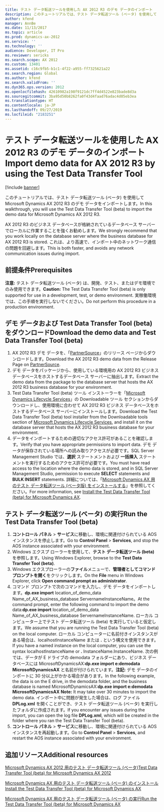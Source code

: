 ```yaml
---
title: テスト データ転送ツールを使用した AX 2012 R3 のデモ データのインポート
description: このチュートリアルでは、テスト データ転送ツール (ベータ) を使用して Microsoft Dynamics AX 2012 R3 のデモ データをインポートします。
author: kfend
manager: AnnBe
ms.date: 11/13/2017
ms.topic: article
ms.prod: dynamics-ax-2012
ms.service: ''
ms.technology: ''
audience: Developer, IT Pro
ms.reviewer: sericks
ms.search.scope: AX 2012
ms.custom: 13401
ms.assetid: c16c9fb5-b1c1-4f22-a955-ff7325621a22
ms.search.region: Global
ms.author: kfend
ms.search.validFrom: ''
ms.dyn365.ops.version: 2012
ms.openlocfilehash: 42610982a198f9121dc7ff4d4522e823bade8d3a
ms.sourcegitcommit: 3ba95d50b8262fa0f43d4faad76adac4d05eb3ea
ms.translationtype: HT
ms.contentlocale: ja-JP
ms.lasthandoff: 09/27/2019
ms.locfileid: "2183251"
---
```

# <a name="import-demo-data-for-ax-2012-r3-by-using-the-test-data-transfer-tool"></a><span data-ttu-id="552d9-103">テスト データ転送ツールを使用した AX 2012 R3 のデモ データのインポート</span><span class="sxs-lookup"><span data-stu-id="552d9-103">Import demo data for AX 2012 R3 by using the Test Data Transfer Tool</span></span>

[!include [banner](../../includes/banner.md)]

<span data-ttu-id="552d9-104">このチュートリアルでは、テスト データ転送ツール (ベータ) を使用して Microsoft Dynamics AX 2012 R3 のデモ データをインポートします。</span><span class="sxs-lookup"><span data-stu-id="552d9-104">In this walkthrough, you will use the Test Data Transfer Tool (beta) to import the demo data for Microsoft Dynamics AX 2012 R3.</span></span>

<span data-ttu-id="552d9-105">AX 2012 R3 のビジネス データベースが格納されているデータベース サーバーでローカルに作業することを強くお勧めします。</span><span class="sxs-lookup"><span data-stu-id="552d9-105">We strongly recommend that you work locally on the database server where the business database for AX 2012 R3 is stored.</span></span> <span data-ttu-id="552d9-106">これは、より高速で、インポート中のネットワーク通信の問題を回避します。</span><span class="sxs-lookup"><span data-stu-id="552d9-106">This is both faster, and avoids any network communication issues during import.</span></span>

## <a name="prerequisites"></a><span data-ttu-id="552d9-107">前提条件</span><span class="sxs-lookup"><span data-stu-id="552d9-107">Prerequisites</span></span>
<span data-ttu-id="552d9-108">**注意:** テスト データ転送ツール (ベータ) は、開発、テスト、またはデモ環境でのみ使用できます。</span><span class="sxs-lookup"><span data-stu-id="552d9-108">**Caution:** The Test Data Transfer Tool (beta) is only supported for use in a development, test, or demo environment.</span></span> <span data-ttu-id="552d9-109">実稼働環境では、この手順を実行しないでください。</span><span class="sxs-lookup"><span data-stu-id="552d9-109">Do not perform this procedure in a production environment.</span></span>

## <a name="download-the-demo-data-and-test-data-transfer-tool-beta"></a><span data-ttu-id="552d9-110">デモ データおよび Test Data Transfer Tool (beta) をダウンロード</span><span class="sxs-lookup"><span data-stu-id="552d9-110">Download the demo data and Test Data Transfer Tool (beta)</span></span>
1.  <span data-ttu-id="552d9-111">AX 2012 R3 デモ データを、「[PartnerSource](http://go.microsoft.com/fwlink/?LinkId=403073)」のリリース ページからダウンロードします。</span><span class="sxs-lookup"><span data-stu-id="552d9-111">Download the AX 2012 R3 demo data from the Release Page on [PartnerSource](http://go.microsoft.com/fwlink/?LinkId=403073).</span></span>
2.  <span data-ttu-id="552d9-112">デモ データをパッケージから、使用している環境用の AX 2012 R3 ビジネス データベースをホストするデータベース サーバーに抽出します。</span><span class="sxs-lookup"><span data-stu-id="552d9-112">Extract the demo data from the package to the database server that hosts the AX 2012 R3 business database for your environment.</span></span>
3.  <span data-ttu-id="552d9-113">Test Data Transfer Tool (beta) ツール インストーラーを「[Microsoft Dynamics Lifecycle Services](https://lcs.dynamics.com)」の Downloadable ツール セクションからダウンロードし、使用環境に合わせて AX 2012 R3 ビジネス データべースをホストするデータベース サーバーにインストールします。</span><span class="sxs-lookup"><span data-stu-id="552d9-113">Download the Test Data Transfer Tool (beta) tool installer from the Downloadable tools section of [Microsoft Dynamics Lifecycle Services](https://lcs.dynamics.com), and install it on the database server that hosts the AX 2012 R3 business database for your environment.</span></span>
4.  <span data-ttu-id="552d9-114">データをインポートするための適切なアクセス許可があることを確認します。</span><span class="sxs-lookup"><span data-stu-id="552d9-114">Verify that you have appropriate permissions to import data.</span></span> <span data-ttu-id="552d9-115">デモ データが保存されている場所への読み取りアクセスが必要です。SQL Server Management Studio では、**選択** ステートメントおよび **一括挿入** ステートメントを実行するためのアクセス許可が必要です。</span><span class="sxs-lookup"><span data-stu-id="552d9-115">You must have read access to the location where the demo data is stored, and in SQL Server Management Studio, permission to execute **SELECT** statements and **BULK INSERT** statements.</span></span> <span data-ttu-id="552d9-116">詳細については、「[Microsoft Dynamics AX 用のテスト データ転送ツール (ベータ版) をインストールする](install-test-data-transfer-tool-beta.md)」を参照してください。</span><span class="sxs-lookup"><span data-stu-id="552d9-116">For more information, see [Install the Test Data Transfer Tool (beta) for Microsoft Dynamics AX](install-test-data-transfer-tool-beta.md).</span></span>

## <a name="run-the-test-data-transfer-tool-beta"></a><span data-ttu-id="552d9-117">テスト データ転送ツール (ベータ) の実行</span><span class="sxs-lookup"><span data-stu-id="552d9-117">Run the Test Data Transfer Tool (beta)</span></span>
1.  <span data-ttu-id="552d9-118">**コントロール パネル** &gt; **サービス**に移動し、環境に関連付けられている AOS インスタンスを停止します。</span><span class="sxs-lookup"><span data-stu-id="552d9-118">Go to **Control Panel** &gt; **Services**, and stop the AOS instance associated with your environment.</span></span>
2.  <span data-ttu-id="552d9-119">Windows エクスプ ローラーを使用して、**テスト データ転送ツール (beta)** を参照します。</span><span class="sxs-lookup"><span data-stu-id="552d9-119">Using Windows Explorer, browse to the **Test Data Transfer Tool (beta)**.</span></span>
3.  <span data-ttu-id="552d9-120">Windows エクスプローラーの**ファイル**メニューで、**管理者としてコマンド プロンプトを開く**をクリックします。</span><span class="sxs-lookup"><span data-stu-id="552d9-120">On the **File** menu in Windows Explorer, click **Open command prompt as administrator**.</span></span>
4.  <span data-ttu-id="552d9-121">コマンド プロンプトで次のコマンドを入力し、デモ データをインポートします。**dp.exe import** location\_of\_demo\_data Name\_of\_AX\_business\_database ServernameInstanceName。</span><span class="sxs-lookup"><span data-stu-id="552d9-121">At the command prompt, enter the following command to import the demo data:**dp.exe import** location\_of\_demo\_data Name\_of\_AX\_business\_database ServernameInstanceName.</span></span> <span data-ttu-id="552d9-122">ローカル コンピューター上でテスト データ転送ツール (beta) を実行していると仮定します。</span><span class="sxs-lookup"><span data-stu-id="552d9-122">We assume that you are running the Test Data Transfer Tool (beta) on the local computer.</span></span> <span data-ttu-id="552d9-123">ローカル コンピューターに名前付きインスタンスがある場合は、localhostInstanceName または **.** という構文を使用できます。</span><span class="sxs-lookup"><span data-stu-id="552d9-123">If you have a named instance on the local computer, you can use the syntax localhostInstanceName or **.**</span></span> <span data-ttu-id="552d9-124">InstanceName.</span><span class="sxs-lookup"><span data-stu-id="552d9-124">InstanceName.</span></span> <span data-ttu-id="552d9-125">次の例では、データが E ドライブの demodata フォルダーにあり、ビジネス データベースには MicrosoftDynamicsAX:**dp.exe import e:demodata MicrosoftDynamicsAX** と名前が付けられています。**注記:** デモ データのインポートに 30 分以上がかかる場合があります。</span><span class="sxs-lookup"><span data-stu-id="552d9-125">In the following example, the data is on the E drive, in the demodata folder, and the business database is named MicrosoftDynamicsAX:**dp.exe import e:demodata MicrosoftDynamicsAX** **Note:** It may take over 30 minutes to import the demo data.</span></span> <span data-ttu-id="552d9-126">インポート中に問題が発生した場合は、ログ ファイル **DPLog.xml** を開くことができ、テスト データ転送ツール (ベータ) を実行したフォルダに作成されます。</span><span class="sxs-lookup"><span data-stu-id="552d9-126">If you encounter any issues during the import, you can open the log file **DPLog.xml**, which will be created in the folder where you ran the Test Data Transfer Tool (beta).</span></span>
5.  <span data-ttu-id="552d9-127">**コントロール パネル** &gt; **サービス**に移動し、環境に関連付けられている AOS インスタンスを再起動します。</span><span class="sxs-lookup"><span data-stu-id="552d9-127">Go to **Control Panel** &gt; **Services**, and restart the AOS instance associated with your environment.</span></span>


<a name="additional-resources"></a><span data-ttu-id="552d9-128">追加リソース</span><span class="sxs-lookup"><span data-stu-id="552d9-128">Additional resources</span></span>
--------

[<span data-ttu-id="552d9-129">Microsoft Dynamics AX 2012 用のテスト データ転送ツール (ベータ)</span><span class="sxs-lookup"><span data-stu-id="552d9-129">Test Data Transfer Tool (beta) for Microsoft Dynamics AX 2012</span></span>](test-data-transfer-tool-beta-2012.md)

[<span data-ttu-id="552d9-130">Microsoft Dynamics AX 用のテスト データ転送ツール (ベータ) のインストール</span><span class="sxs-lookup"><span data-stu-id="552d9-130">Install the Test Data Transfer Tool (beta) for Microsoft Dynamics AX</span></span>](install-test-data-transfer-tool-beta.md)

[<span data-ttu-id="552d9-131">Microsoft Dynamics AX 用のテスト データ転送ツール (ベータ) の実行</span><span class="sxs-lookup"><span data-stu-id="552d9-131">Run the Test Data Transfer Tool (beta) for Microsoft Dynamics AX</span></span>](run-test-data-transfer-tool-beta.md)




